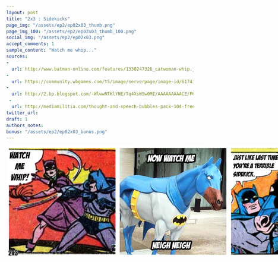 ```yaml
---
layout: post
title: "2x3 : Sidekicks"
page_img: "/assets/ep2/ep02x03_thumb.png"
page_img_100: "/assets/ep2/ep02x03_thumb_100.png"
social_img: "/assets/ep2/ep02x03.png"
accept_comments: 1
sample_content: "Watch me whip..."
sources: 
- 
  url: http://www.batman-online.com/features/1338247326_catwoman-whip.jpg
- 
  url: https://community.wbgames.com/t5/image/serverpage/image-id/6174i7893C2CBA62243AC?v=mpbl-1
- 
  url: http://2.bp.blogspot.com/-WlwwNTKlYNE/Tq4XsWSw0MI/AAAAAAAAACE/F6RpqTkqPks/s1600/bat+horse.jpg
 - 
  url: http://mediamilitia.com/thought-and-speech-bubbles-pack-104-free-vectors-and-images/
twitter_url: 
draft: 1
authors_notes: 
bonus: "/assets/ep2/ep02x03_bonus.png"
---
```



<div style="margin-left: auto; margin-right: auto; width: 900px;">
  <img src="/assets/ep2/ep02x03.png" alt="Just Business" style="width: 900px" />
</div>

<div style="display: none">
  Script:

  Catwoman: Watch me whip!
  Bathorse: Now watch me neigh neigh
  Batman: Just like last time. You're a terrible sidekick.

  Bonus: 
  Batman: You'll get over this. Just like with twerking.
</div>
